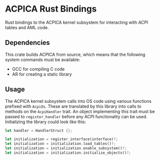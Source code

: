 # ACPICA Rust Bindings
Rust bindings to the ACPICA kernel subsystem for interacting with ACPI tables and AML code.

## Dependencies
This crate builds ACPICA from source, which means that the following system commands must be available:
* GCC for compiling C code
* AR for creating a static library

## Usage
The ACPICA kernel subsystem calls into OS code using various functions prefixed with `AcpiOs`. These are translated by this library into calls to methods on the `AcpiHandler` trait. An object implementing this trait must be passed to `register_handler` before any ACPI functionality can be used. Initializing the library could look like this:

```rust
let handler = HandlerStruct {};

let initialization = register_interface(interface)?;
let initialization = initialization.load_tables()?;
let initialization = initialization.enable_subsystem()?;
let initialization = initialization.initialize_objects()?;
```